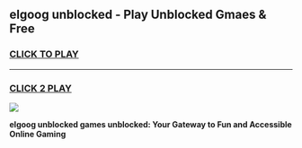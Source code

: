 
## elgoog unblocked - Play Unblocked Gmaes & Free
<h3>
<a href="https://news.freeplayer.one?title=elgoog_unblocked&ref=23F">CLICK TO PLAY</a></h3>
<hr>

<h3>
<a href="https://news.freeplayer.one?title=elgoog_unblocked&ref=23F">CLICK 2 PLAY</a>
  
</h3>

<a href="https://news.freeplayer.one?title=elgoog_unblocked&ref=23F/"><img src="https://clearcache.store/games.png"></a>


**elgoog unblocked games unblocked: Your Gateway to Fun and Accessible Online Gaming**
